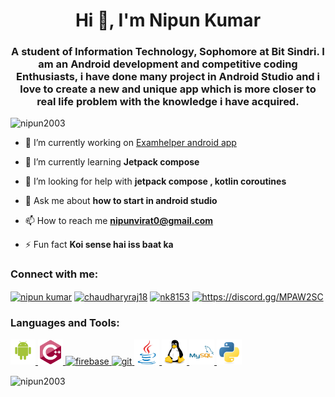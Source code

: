 <h1 align="center">Hi 👋, I'm Nipun Kumar</h1>
<h3 align="center">A student of Information Technology, Sophomore at Bit Sindri. I am an Android development and competitive coding Enthusiasts, i have done many project in Android Studio and i love to create a new and unique app which is more closer to real life problem with the knowledge i have acquired.</h3>

<p align="left"> <img src="https://komarev.com/ghpvc/?username=nipun2003&label=Profile%20views&color=0e75b6&style=flat" alt="nipun2003" /> </p>

- 🔭 I’m currently working on <a href="https://play.google.com/store/apps/details?id=com.jhssc.examhelper">Examhelper android app</a>

- 🌱 I’m currently learning **Jetpack compose**

- 🤝 I’m looking for help with **jetpack compose , kotlin coroutines**

- 💬 Ask me about **how to start in android studio**

- 📫 How to reach me **nipunvirat0@gmail.com**

- ⚡ Fun fact **Koi sense hai iss baat ka**

<h3 align="left">Connect with me:</h3>
<p align="left">
<a href="https://linkedin.com/in/nipunkumar815313" target="blank"><img align="center" src="https://raw.githubusercontent.com/rahuldkjain/github-profile-readme-generator/master/src/images/icons/Social/linked-in-alt.svg" alt="nipun kumar" height="30" width="40" /></a>
<a href="https://instagram.com/chaudharyraj18" target="blank"><img align="center" src="https://raw.githubusercontent.com/rahuldkjain/github-profile-readme-generator/master/src/images/icons/Social/instagram.svg" alt="chaudharyraj18" height="30" width="40" /></a>
<a href="https://www.codechef.com/users/nk8153" target="blank"><img align="center" src="https://cdn.jsdelivr.net/npm/simple-icons@3.1.0/icons/codechef.svg" alt="nk8153" height="30" width="40" /></a>
<a href="https://discord.gg/https://discord.gg/MPAW2SC" target="blank"><img align="center" src="https://raw.githubusercontent.com/rahuldkjain/github-profile-readme-generator/master/src/images/icons/Social/discord.svg" alt="https://discord.gg/MPAW2SC" height="30" width="40" /></a>
</p>

<h3 align="left">Languages and Tools:</h3>
<p align="left"> <a href="https://developer.android.com" target="_blank"> <img src="https://raw.githubusercontent.com/devicons/devicon/master/icons/android/android-original-wordmark.svg" alt="android" width="40" height="40"/> </a> <a href="https://www.w3schools.com/cpp/" target="_blank"> <img src="https://raw.githubusercontent.com/devicons/devicon/master/icons/cplusplus/cplusplus-original.svg" alt="cplusplus" width="40" height="40"/> </a> <a href="https://firebase.google.com/" target="_blank"> <img src="https://www.vectorlogo.zone/logos/firebase/firebase-icon.svg" alt="firebase" width="40" height="40"/> </a> <a href="https://git-scm.com/" target="_blank"> <img src="https://www.vectorlogo.zone/logos/git-scm/git-scm-icon.svg" alt="git" width="40" height="40"/> </a> <a href="https://www.java.com" target="_blank"> <img src="https://raw.githubusercontent.com/devicons/devicon/master/icons/java/java-original.svg" alt="java" width="40" height="40"/> </a> <a href="https://www.linux.org/" target="_blank"> <img src="https://raw.githubusercontent.com/devicons/devicon/master/icons/linux/linux-original.svg" alt="linux" width="40" height="40"/> </a> <a href="https://www.mysql.com/" target="_blank"> <img src="https://raw.githubusercontent.com/devicons/devicon/master/icons/mysql/mysql-original-wordmark.svg" alt="mysql" width="40" height="40"/> </a> <a href="https://www.python.org" target="_blank"> <img src="https://raw.githubusercontent.com/devicons/devicon/master/icons/python/python-original.svg" alt="python" width="40" height="40"/> </a> </p>

<p><img align="center" src="https://github-readme-stats.vercel.app/api/top-langs?username=nipun2003&show_icons=true&locale=en&layout=compact" alt="nipun2003" /></p>
